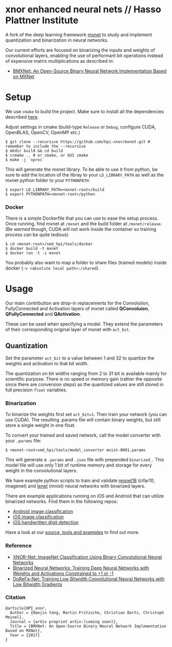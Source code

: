 # xnor enhanced neural nets // Hasso Plattner Institute

A fork of the deep learning framework [mxnet](http://mxnet.io) to study and implement quantization and binarization in neural networks.

Our current efforts are focused on binarizing the inputs and weights of convolutional layers, enabling the use of performant bit operations instead of expensive matrix multiplications as described in:

- [BMXNet: An Open-Source Binary Neural Network Implementation Based on MXNet](https://www.dropbox.com/s/hpbznuizy2blmuj/hpi-xnor_paper.pdf?dl=0)

# Setup

We use ``cmake`` to build the project. Make sure to install all the dependencies described [here](docs/get_started/setup.md#prerequisites). 

Adjust settings in cmake (build-type ``Release`` or ``Debug``, configure CUDA, OpenBLAS, OpenCV, OpenMP etc.)  

```shell
$ git clone --recursive https://github.com/hpi-xnor/mxnet.git # remember to include the --recursive
$ mkdir build && cd build
$ ccmake .. # or cmake, or GUI cmake
$ make -j `nproc`
```

This will generate the mxnet library. To be able to use it from python, be sure to add the location of the libray to your ``LD_LIBRARY_PATH`` as well as the mxnet python folder to your ``PYTHONPATH``:
```shell
$ export LD_LIBRARY_PATH=<mxnet-root>/build
$ export PYTHONPATH=<mxnet-root>/python
```
### Docker

There is a simple Dockerfile that you can use to ease the setup process. Once running, find mxnet at ``/mxnet`` and the build folder at ``/mxnet/release``. (Be *warned* though, CUDA will not work inside the container so training process can be quite tedious)

```shell
$ cd <mxnet-root>/smd_hpi/tools/docker
$ docker build -t mxnet
$ docker run -t -i mxnet
```

You probably also want to map a folder to share files (trained models) inside docker (``-v <absolute local path>:/shared``).

# Usage

Our main contribution are drop-in replacements for the Convolution, FullyConnected and Activation layers of mxnet called **QConvoluion**, **QFullyConnected** and **QActivation**.

These can be used when specifying a model. They extend the parameters of their corresponding original layer of mxnet with ``act_bit``.

## Quantization

Set the parameter ``act_bit`` to a value between 1 and 32 to quantize the weights and activation to that bit width.

The quantization on bit widths ranging from 2 to 31 bit is available mainly for scientific purpose. There is no speed or memory gain (rather the opposite since there are conversion steps) as the quantized values are still stored in full precision ``float`` variables.

### Binarization

To binarize the weights first set ``act_bit=1``. Then train your network (you can use CUDA). The resulting .params file will contain binary weights, but still store a single weight in one float. 

To convert your trained and saved network, call the model converter with your ``.params`` file: 
```shell
$ <mxnet-root>smd_hpi/tools/model_converter mnist-0001.params
```

This will generate a ``.params`` and ``.json`` file with prepended ``binarized_``. This model file will use only 1 bit of runtime memory and storage for every weight in the convolutional layers.

We have example python scripts to train and validate [resnet18](smd_hpi/examples/binary-imagenet1k) (cifar10, imagenet) and [lenet](smd_hpi/examples/binary_mnist) (mnist) neural networks with binarized layers.

There are example applications running on iOS and Android that can utilize binarized networks. Find them in the following repos:
- [Android image classification](https://github.com/hpi-xnor/android-image-classification)
- [iOS image classification](https://github.com/hpi-xnor/ios-image-classification)
- [iOS handwritten digit detection](https://github.com/hpi-xnor/ios-mnist)

Have a look at our [source, tools and examples](smd_hpi) to find out more.

### Reference

- [XNOR-Net: ImageNet Classification Using Binary Convolutional Neural Networks](https://arxiv.org/abs/1603.05279)
- [Binarized Neural Networks: Training Deep Neural Networks with Weights and Activations Constrained to +1 or -1](https://arxiv.org/abs/1602.02830)
- [DoReFa-Net: Training Low Bitwidth Convolutional Neural Networks with Low Bitwidth Gradients](https://arxiv.org/abs/1606.06160)

### Citation

```shell
@article{HPI_xnor,
  Author = {Haojin Yang, Martin Fritzsche, Christian Bartz, Christoph Meinel},
  Journal = {arXiv preprint arXiv:(coming soon)},
  Title = {BMXNet: An Open-Source Binary Neural Network Implementation Based on MXNet},
  Year = {2017}
}
```
